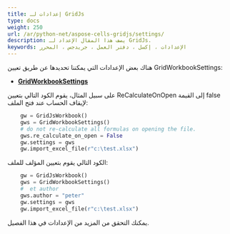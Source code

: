 ```yaml
---
title: إعدادات لـ GridJs
type: docs
weight: 250
url: /ar/python-net/aspose-cells-gridjs/settings/
description: يصف هذا المقال الإعداد لـ GridJs.
keywords: الإعدادات ، إكسل ، دفتر العمل ، جريدجس ، المحرر
---
```



هناك بعض الإعدادات التي يمكننا تحديدها عن طريق تعيين GridWorkbookSettings:


- [**GridWorkbookSettings**](https://reference.aspose.com/cells/python-net/aspose.cellsgridjs/GridWorkbookSettings)


على سبيل المثال، يقوم الكود التالي بتعيين ReCalculateOnOpen إلى القيمة false لإيقاف الحساب عند فتح الملف:
```python
	gw = GridJsWorkbook()
	gws = GridWorkbookSettings()
	# do not re-calculate all formulas on opening the file.
	gws.re_calculate_on_open = False
	gw.settings = gws
	gw.import_excel_file(r"c:\test.xlsx")
```
 الكود التالي يقوم بتعيين المؤلف للملف:
```python
	gw = GridJsWorkbook()
	gws = GridWorkbookSettings()
	#  et author
	gws.author = "peter"
	gw.settings = gws
	gw.import_excel_file(r"c:\test.xlsx")
```
يمكنك التحقق من المزيد من الإعدادات في هذا الفصيل.

